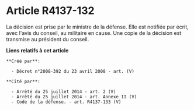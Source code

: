# Article R4137-132

La décision est prise par le ministre de la défense. Elle est notifiée par écrit, avec l'avis du conseil, au militaire en
cause. Une copie de la décision est transmise au président du conseil.

**Liens relatifs à cet article**

	**Créé par**:

	  - Décret n°2008-392 du 23 avril 2008 - art. (V)

	**Cité par**:

	  - Arrêté du 25 juillet 2014 - art. 2 (V)
	  - Arrêté du 25 juillet 2014 - art. Annexe II (V)
	  - Code de la défense. - art. R4137-133 (V)
